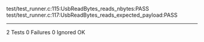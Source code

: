test/test_runner.c:115:UsbReadBytes_reads_nbytes:PASS
test/test_runner.c:117:UsbReadBytes_reads_expected_payload:PASS

-----------------------
2 Tests 0 Failures 0 Ignored 
OK
